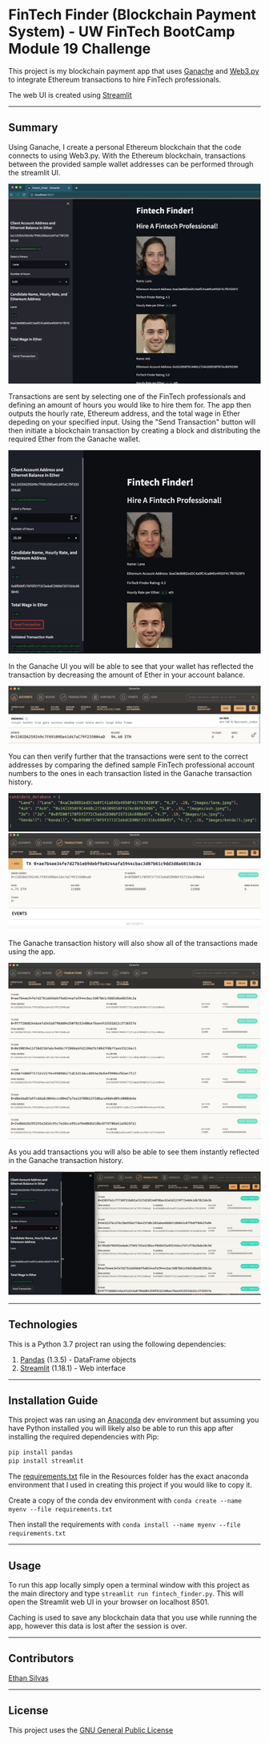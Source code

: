 # FinTech Finder (Blockchain Payment System) - UW FinTech BootCamp Module 19 Challenge

This project is my blockchain payment app that uses [Ganache](https://trufflesuite.com/ganache/) and [Web3.py](https://web3py.readthedocs.io/en/v5/) to integrate Ethereum transactions to hire FinTech professionals.

The web UI is created using [Streamlit](https://streamlit.io/)

---

## Summary

Using Ganache, I create a personal Ethereum blockchain that the code connects to using Web3.py. With the Ethereum blockchain, transactions between the provided sample wallet addresses can be performed through the streamlit UI. 

![Screenshot of app main screen showing side bar that allows user to hire fintech professionals and pay them per hour using the mock ganache ethereum blockchain](./Resources/Images/app_main_screen.png)

Transactions are sent by selecting one of the FinTech professionals and defining an amount of hours you would like to hire them for. The app then outputs the hourly rate, Ethereum address, and the total wage in Ether depeding on your specified input. Using the "Send Transaction" button will then initiate a blockchain transaction by creating a block and distributing the required Ether from the Ganache wallet. 

![Gif showing the user specifying a fintech professional, setting a small number of hours, and using the send transaction button to initiate the blockchain transaction](./Resources/Gifs/send_transaction.gif)

In the Ganache UI you will be able to see that your wallet has reflected the transaction by decreasing the amount of Ether in your account balance. 

![Screenshot of Ganache UI showing the first wallet having a reduced (less than 100) wallet balance after making several transactions through the app](./Resources/Images/account_balance.png)

You can then verify further that the transactions were sent to the correct addresses by comparing the defined sample FinTech professional account numbers to the ones in each transaction listed in the Ganache transaction history. 

![Hard coded list of FinTech professionals and the sample account addresses](./Resources/Images/candidates.png)
![Screenshot of Ganache transaction between ganache wallet and sample FinTech professional](./Resources/Images/transaction_example.png)

The Ganache transaction history will also show all of the transactions made using the app. 

![List of transactions in the Ganache UI](./Resources/Images/transaction_history.png)

As you add transactions you will also be able to see them instantly reflected in the Ganache transaction history. 

![Gif showing a new transaction appear in the Ganache transaction history after being sent using the UI](./Resources/Gifs/new_transaction.gif)

---

## Technologies

This is a Python 3.7 project ran using the following dependencies:
1. [Pandas](https://github.com/pandas-dev/pandas) (1.3.5) - DataFrame objects
2. [Streamlit](https://streamlit.io/) (1.18.1) - Web interface

---

## Installation Guide

This project was ran using an [Anaconda](https://docs.anaconda.com/) dev environment but assuming you have Python installed you will likely also be able to run this app after installing the required dependencies with Pip: 

```Python
pip install pandas
pip install streamlit
```

The [requirements.txt](./Resources/requirements.txt) file in the Resources folder has the exact anaconda environment that I used in creating this project if you would like to copy it. 

Create a copy of the conda dev environment with `conda create --name myenv --file requirements.txt`

Then install the requirements with `conda install --name myenv --file requirements.txt`

---

## Usage

To run this app locally simply open a terminal window with this project as the main directory and type `streamlit run fintech_finder.py`. This will open the Streamlit web UI in your browser on localhost 8501. 

Caching is used to save any blockchain data that you use while running the app, however this data is lost after the session is over. 

---

## Contributors

[Ethan Silvas](https://github.com/ethansilvas)

---

## License

This project uses the [GNU General Public License](https://choosealicense.com/licenses/gpl-3.0/)